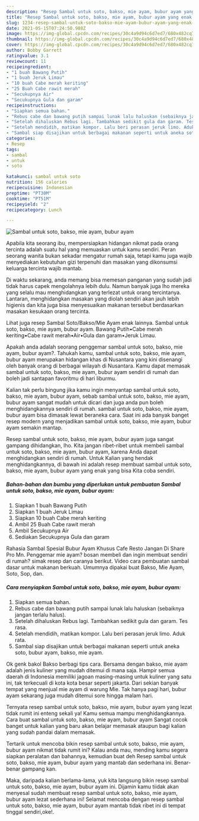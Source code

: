 ```yaml
---
description: "Resep Sambal untuk soto, bakso, mie ayam, bubur ayam yang enak Untuk Jualan"
title: "Resep Sambal untuk soto, bakso, mie ayam, bubur ayam yang enak Untuk Jualan"
slug: 1234-resep-sambal-untuk-soto-bakso-mie-ayam-bubur-ayam-yang-enak-untuk-jualan
date: 2021-05-15T07:24:50.988Z
image: https://img-global.cpcdn.com/recipes/30c4a9d94c6d7ed7/680x482cq70/sambal-untuk-soto-bakso-mie-ayam-bubur-ayam-foto-resep-utama.jpg
thumbnail: https://img-global.cpcdn.com/recipes/30c4a9d94c6d7ed7/680x482cq70/sambal-untuk-soto-bakso-mie-ayam-bubur-ayam-foto-resep-utama.jpg
cover: https://img-global.cpcdn.com/recipes/30c4a9d94c6d7ed7/680x482cq70/sambal-untuk-soto-bakso-mie-ayam-bubur-ayam-foto-resep-utama.jpg
author: Bobby Garrett
ratingvalue: 3.1
reviewcount: 11
recipeingredient:
- "1 buah Bawang Putih"
- "1 buah Jeruk Limau"
- "10 buah Cabe merah keriting"
- "25 Buah Cabe rawit merah"
- "Secukupnya Air"
- "Secukupnya Gula dan garam"
recipeinstructions:
- "Siapkan semua bahan."
- "Rebus cabe dan bawang putih sampai lunak lalu haluskan (sebaiknya jangan terlalu halus)."
- "Setelah dihaluskan Rebus lagi. Tambahkan sedikit gula dan garam. Tes rasa."
- "Setelah mendidih, matikan kompor. Lalu beri perasan jeruk limo. Aduk rata."
- "Sambal siap disajikan untuk berbagai makanan seperti untuk aneka soto, bubur ayam, bakso, mie ayam."
categories:
- Resep
tags:
- sambal
- untuk
- soto

katakunci: sambal untuk soto 
nutrition: 156 calories
recipecuisine: Indonesian
preptime: "PT30M"
cooktime: "PT51M"
recipeyield: "2"
recipecategory: Lunch

---
```



![Sambal untuk soto, bakso, mie ayam, bubur ayam](https://img-global.cpcdn.com/recipes/30c4a9d94c6d7ed7/680x482cq70/sambal-untuk-soto-bakso-mie-ayam-bubur-ayam-foto-resep-utama.jpg)

Apabila kita seorang ibu, mempersiapkan hidangan nikmat pada orang tercinta adalah suatu hal yang memuaskan untuk kamu sendiri. Peran seorang  wanita bukan sekadar mengatur rumah saja, tetapi kamu juga wajib menyediakan kebutuhan gizi terpenuhi dan masakan yang dikonsumsi keluarga tercinta wajib mantab.

Di waktu  sekarang, anda memang bisa memesan panganan yang sudah jadi tidak harus capek mengolahnya lebih dulu. Namun banyak juga lho mereka yang selalu mau menghidangkan yang terlezat untuk orang tercintanya. Lantaran, menghidangkan masakan yang diolah sendiri akan jauh lebih higienis dan kita juga bisa menyesuaikan makanan tersebut berdasarkan masakan kesukaan orang tercinta. 

Lihat juga resep Sambal Soto/Bakso/Mie Ayam enak lainnya. Sambal untuk soto, bakso, mie ayam, bubur ayam. Bawang Putih•Cabe merah keriting•Cabe rawit merah•Air•Gula dan garam•Jeruk Limau.

Apakah anda adalah seorang penggemar sambal untuk soto, bakso, mie ayam, bubur ayam?. Tahukah kamu, sambal untuk soto, bakso, mie ayam, bubur ayam merupakan hidangan khas di Nusantara yang kini disenangi oleh banyak orang di berbagai wilayah di Nusantara. Kamu dapat memasak sambal untuk soto, bakso, mie ayam, bubur ayam sendiri di rumah dan boleh jadi santapan favoritmu di hari liburmu.

Kalian tak perlu bingung jika kamu ingin menyantap sambal untuk soto, bakso, mie ayam, bubur ayam, sebab sambal untuk soto, bakso, mie ayam, bubur ayam sangat mudah untuk dicari dan juga anda pun boleh menghidangkannya sendiri di rumah. sambal untuk soto, bakso, mie ayam, bubur ayam bisa dimasak lewat beraneka cara. Saat ini ada banyak banget resep modern yang menjadikan sambal untuk soto, bakso, mie ayam, bubur ayam semakin mantap.

Resep sambal untuk soto, bakso, mie ayam, bubur ayam juga sangat gampang dihidangkan, lho. Kita jangan ribet-ribet untuk membeli sambal untuk soto, bakso, mie ayam, bubur ayam, karena Anda dapat menghidangkan sendiri di rumah. Untuk Kalian yang hendak menghidangkannya, di bawah ini adalah resep membuat sambal untuk soto, bakso, mie ayam, bubur ayam yang enak yang bisa Kita coba sendiri.

<!--inarticleads1-->

##### Bahan-bahan dan bumbu yang diperlukan untuk pembuatan Sambal untuk soto, bakso, mie ayam, bubur ayam:

1. Siapkan 1 buah Bawang Putih
1. Siapkan 1 buah Jeruk Limau
1. Siapkan 10 buah Cabe merah keriting
1. Ambil 25 Buah Cabe rawit merah
1. Ambil Secukupnya Air
1. Sediakan Secukupnya Gula dan garam


Rahasia Sambal Spesial Bubur Ayam Khusus Cafe Resto Jangan Di Share Pro Mn. Penggemar mie ayam? bosan membeli dan ingin membuat sendiri di rumah? simak resep dan caranya berikut. Video cara pembuatan sambal dasar untuk makanan berkuah. Umumnya dipakai buat Bakso, Mie Ayam, Soto, Sop, dan. 

<!--inarticleads2-->

##### Cara menyiapkan Sambal untuk soto, bakso, mie ayam, bubur ayam:

1. Siapkan semua bahan.
1. Rebus cabe dan bawang putih sampai lunak lalu haluskan (sebaiknya jangan terlalu halus).
1. Setelah dihaluskan Rebus lagi. Tambahkan sedikit gula dan garam. Tes rasa.
1. Setelah mendidih, matikan kompor. Lalu beri perasan jeruk limo. Aduk rata.
1. Sambal siap disajikan untuk berbagai makanan seperti untuk aneka soto, bubur ayam, bakso, mie ayam.


Ok genk bakol Bakso berbagi tips cara. Bersama dengan bakso, mie ayam adalah jenis kuliner yang mudah ditemui di mana saja. Hampir semua daerah di Indonesia memiliki jagoan masing-masing untuk kuliner yang satu ini, tak terkecuali di kota kota besar seperti jakarta. Dari sekian banyak tempat yang menjual mie ayam di warung Mie. Tak hanya pagi hari, bubur ayam sekarang juga mudah ditemui sore hingga malam hari. 

Ternyata resep sambal untuk soto, bakso, mie ayam, bubur ayam yang lezat tidak rumit ini enteng sekali ya! Kamu semua mampu menghidangkannya. Cara buat sambal untuk soto, bakso, mie ayam, bubur ayam Sangat cocok banget untuk kalian yang baru akan belajar memasak ataupun bagi kalian yang sudah pandai dalam memasak.

Tertarik untuk mencoba bikin resep sambal untuk soto, bakso, mie ayam, bubur ayam nikmat tidak rumit ini? Kalau anda mau, mending kamu segera siapkan peralatan dan bahannya, kemudian buat deh Resep sambal untuk soto, bakso, mie ayam, bubur ayam yang mantab dan sederhana ini. Benar-benar gampang kan. 

Maka, daripada kalian berlama-lama, yuk kita langsung bikin resep sambal untuk soto, bakso, mie ayam, bubur ayam ini. Dijamin kamu tiidak akan menyesal sudah membuat resep sambal untuk soto, bakso, mie ayam, bubur ayam lezat sederhana ini! Selamat mencoba dengan resep sambal untuk soto, bakso, mie ayam, bubur ayam mantab tidak ribet ini di tempat tinggal sendiri,oke!.

